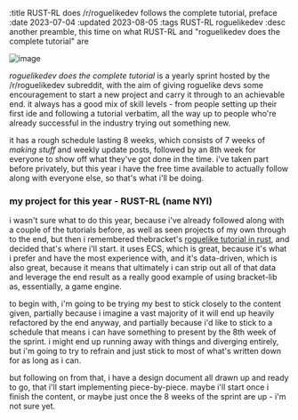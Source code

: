 :title RUST-RL does /r/roguelikedev follows the complete tutorial, preface
:date 2023-07-04
:updated 2023-08-05
:tags RUST-RL roguelikedev
:desc another preamble, this time on what RUST-RL and "roguelikedev does the complete tutorial" are

![image](/roguelikedev-complete-tutorial.png)

*roguelikedev does the complete tutorial* is a yearly sprint hosted by the /r/roguelikedev subreddit, with the aim of giving roguelike devs some encouragement to start a new project and carry it through to an achievable end. it always has a good mix of skill levels - from people setting up their first ide and following a tutorial verbatim, all the way up to people who're already successful in the industry trying out something new.

it has a rough schedule lasting 8 weeks, which consists of 7 weeks of *making stuff* and weekly update posts, followed by an 8th week for everyone to show off what they've got done in the time. i've taken part before privately, but this year i have the free time available to actually follow along with everyone else, so that's what i'll be doing.

### my project for this year - RUST-RL (name NYI)

i wasn't sure what to do this year, because i've already followed along with a couple of the tutorials before, as well as seen projects of my own through to the end, but then i remembered thebracket's [roguelike tutorial in rust][bracket-tutorial], and decided that's where i'll start. it uses ECS, which is great, because it's what i prefer and have the most experience with, and it's data-driven, which is also great, because it means that ultimately i can strip out all of that data and leverage the end result as a really good example of using bracket-lib as, essentially, a game engine.

to begin with, i'm going to be trying my best to stick closely to the content given, partially because i imagine a vast majority of it will end up heavily refactored by the end anyway, and partially because i'd like to stick to a schedule that means i can have something to present by the 8th week of the sprint. i might end up running away with things and diverging entirely, but i'm going to try to refrain and just stick to most of what's written down for as long as i can.

but following on from that, i have a design document all drawn up and ready to go, that i'll start implementing piece-by-piece. maybe i'll start once i finish the content, or maybe just once the 8 weeks of the sprint are up - i'm not sure yet.

[bracket-tutorial]: http://bfnightly.bracketproductions.com/rustbook/chapter_0.html